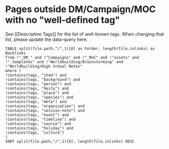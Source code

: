 # Pages outside DM/Campaign/MOC with no "well-defined tag"

See [[Descriptive Tags]] for the list of well-known tags. When changing that list, please update the data-query here.

```dataview
TABLE split(file.path,"/",1)[0] as Folder, length(file.inlinks) as Backlinks
from !"_DM_" and !"Campaigns" and !"_MoC" and !"assets" and !"_templates" and !"Worldbuilding/Brainstorming" and  !"Worldbuilding/High School Notes"
where (
!contains(tags, "item") and 
!contains(tags, "background") and 
!contains(tags, "person") and 
!contains(tags, "deity") and 
!contains(tags, "place") and  
!contains(tags, "species") and 
!contains(tags, "meta") and 
!contains(tags, "organization") and 
!contains(tags, "session-note") and
!contains(tags, "event") and 
!contains(tags, "timeline") and 
!contains(tags, "source") and 
!contains(tags, "holiday") and
!contains(tags, "culture")
)
SORT split(file.path,"/",1)[0], length(file.inlinks) DESC
```

